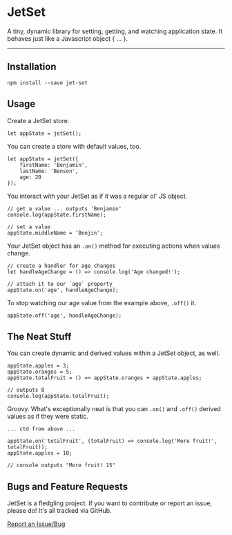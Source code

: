 # JetSet

A tiny, dynamic library for setting, getting, and watching application state. It behaves just like a Javascript object { ... }.

-----------------------------------------------

## Installation

    npm install --save jet-set

## Usage

Create a JetSet store.

    let appState = jetSet();

You can create a store with default values, too.

    let appState = jetSet({
        firstName: 'Benjamin',
        lastName: 'Benson',
        age: 20
    });

You interact with your JetSet as if it was a regular ol' JS object.

    // get a value ... outputs 'Benjamin'
    console.log(appState.firstName);

    // set a value
    appState.middleName = 'Benjin';


Your JetSet object has an `.on()` method for executing actions when values change.

    // create a handler for age changes
    let handleAgeChange = () => console.log('Age changed!');

    // attach it to our `age` property
    appState.on('age', handleAgeChange);

To stop watching our age value from the example above, `.off()` it.

    appState.off('age', handleAgeChange);


## The Neat Stuff

You can create dynamic and derived values within a JetSet object, as well.

    appState.apples = 3;
    appState.oranges = 5;
    appState.totalFruit = () => appState.oranges + appState.apples;

    // outputs 8
    console.log(appState.totalFruit);

Groovy. What's exceptionally neat is that you can `.on()` and `.off()` derived values as if they were static.

    ... ctd from above ...

    appState.on('totalFruit', (totalFruit) => console.log('More fruit!', totalFruit));
    appState.apples = 10;

    // console outputs "More fruit! 15"


## Bugs and Feature Requests

JetSet is a fledgling project. If you want to contribute or report an issue, please do! It's all tracked via GitHub.

[Report an Issue/Bug](https://github.com/phillipluther/jet-set/issues)
